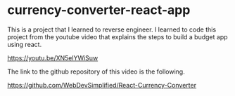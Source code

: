 # currency-converter-react-app
This is a project that I learned to reverse engineer. 
I learned to code this project from the youtube video that explains the steps to build 
a budget app using react. 

https://youtu.be/XN5elYWiSuw

The link to the github repository of this video is the following. 

https://github.com/WebDevSimplified/React-Currency-Converter
